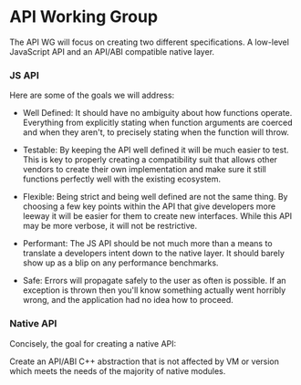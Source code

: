 # API Working Group

The API WG will focus on creating two different specifications. A low-level
JavaScript API and an API/ABI compatible native layer.

### JS API

Here are some of the goals we will address:

- Well Defined: It should have no ambiguity about how functions operate.
  Everything from explicitly stating when function arguments are coerced and
  when they aren't, to precisely stating when the function will throw.

- Testable: By keeping the API well defined it will be much easier to test.
  This is key to properly creating a compatibility suit that allows other
  vendors to create their own implementation and make sure it still functions
  perfectly well with the existing ecosystem.

- Flexible: Being strict and being well defined are not the same thing. By
  choosing a few key points within the API that give developers more leeway it
  will be easier for them to create new interfaces. While this API may be more
  verbose, it will not be restrictive.

- Performant: The JS API should be not much more than a means to translate a
  developers intent down to the native layer. It should barely show up as a
  blip on any performance benchmarks.

- Safe: Errors will propagate safely to the user as often is possible. If an
  exception is thrown then you'll know something actually went horribly wrong,
  and the application had no idea how to proceed.


### Native API

Concisely, the goal for creating a native API:

Create an API/ABI C++ abstraction that is not affected by VM or version which
meets the needs of the majority of native modules.
